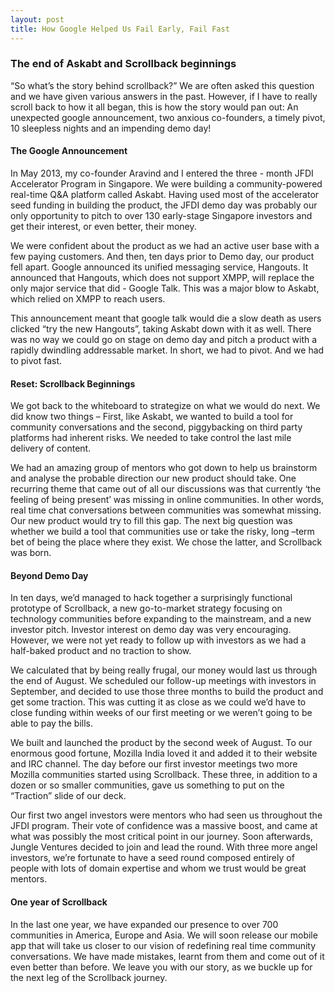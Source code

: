 ```yaml
---
layout: post
title: How Google Helped Us Fail Early, Fail Fast
---
```


### The end of Askabt and Scrollback beginnings ###

“So what’s the story behind scrollback?”  We are often asked this question and we have given various answers in the past. However, if I have to really scroll back to how it all began, this is how the story would pan out: An unexpected google announcement, two anxious co-founders, a timely pivot, 10 sleepless nights and an impending demo day!

#### The Google Announcement ####

In May 2013, my co-founder Aravind and I entered the three - month JFDI Accelerator Program in Singapore. We were building a community-powered real-time Q&A platform called Askabt. Having used most of the accelerator seed funding in building the product, the JFDI demo day was probably our only opportunity to pitch to over 130 early-stage Singapore investors and get their interest, or even better, their money.

We were confident about the product as we had an active user base with a few paying customers.  And then, ten days prior to Demo day, our product fell apart. Google announced its unified messaging service, Hangouts. It announced that Hangouts, which does not support XMPP, will replace the only major service that did - Google Talk. This was a major blow to Askabt, which relied on XMPP to reach users.

This announcement meant that google talk would die a slow death as users clicked “try the new Hangouts”, taking Askabt down with it as well. There was no way we could go on stage on demo day and pitch a product with a rapidly dwindling addressable market. In short, we had to pivot. And we had to pivot fast.
 
#### Reset: Scrollback Beginnings

We got back to the whiteboard to strategize on what we would do next. We did know two things – First, like Askabt, we wanted to build a tool for community conversations and the second, piggybacking on third party platforms had inherent risks. We needed to take control the last mile delivery of content.

We had an amazing group of mentors who got down to help us brainstorm and analyse the probable direction our new product should take. One recurring theme that came out of all our discussions was that currently ‘the feeling of being present’ was missing in online communities. In other words, real time chat conversations between communities was somewhat missing. Our new product would try to fill this gap. The next big question was whether we build a tool that communities use or take the risky, long –term bet of being the place where they exist. We chose the latter, and Scrollback was born.

#### Beyond Demo Day ####

In ten days, we’d managed to hack together a surprisingly functional prototype of Scrollback, a new go-to-market strategy focusing on technology communities before expanding to the mainstream, and a new investor pitch. Investor interest on demo day was very encouraging. However, we were not yet ready to follow up with investors as we had a half-baked product and no traction to show.

We calculated that by being really frugal, our money would last us through the end of August. We scheduled our follow-up meetings with investors in September, and decided to use those three months to build the product and get some traction. This was cutting it as close as we could we’d have to close funding within weeks of our first meeting or we weren’t going to be able to pay the bills.

We built and launched the product by the second week of August. To our enormous good fortune, Mozilla India loved it and added it to their website and IRC channel. The day before our first investor meetings two more Mozilla communities started using Scrollback. These three, in addition to a dozen or so smaller communities, gave us something to put on the “Traction” slide of our deck.
 
Our first two angel investors were mentors who had seen us throughout the JFDI program. Their vote of confidence was a massive boost, and came at what was possibly the most critical point in our journey. Soon afterwards, Jungle Ventures decided to join and lead the round. With three more angel investors, we’re fortunate to have a seed round composed entirely of people with lots of domain expertise and whom we trust would be great mentors.

#### One year of Scrollback ####

In the last one year, we have expanded our presence to over 700 communities in America, Europe and Asia. We will soon release our mobile app that will take us closer to our vision of redefining real time community conversations. We have made mistakes, learnt from them and come out of it even better than before. We leave you with our story, as we buckle up for the next leg of the Scrollback journey.


